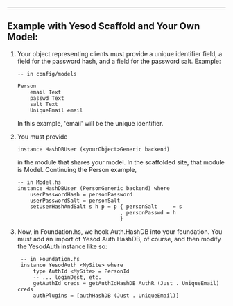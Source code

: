  ---
 Example with Yesod Scaffold and Your Own Model:
 ---

 1.  Your object representing clients must provide a unique identifier field, a
     field for the password hash, and a field for the password salt. Example:

	     -- in config/models

 	     Person
 	         email Text
 	         passwd Text
 	         salt Text
 	         UniqueEmail email 

     In this example, 'email' will be the unique identifier.

 2.   You must provide

      	  instance HashDBUser (<yourObject>Generic backend)

      in the module that shares your model. In the scaffolded site, that module
      is Model. Continuing the Person example,

          -- in Model.hs
          instance HashDBUser (PersonGeneric backend) where
              userPasswordHash = personPassword
              userPasswordSalt = personSalt
              setUserHashAndSalt s h p = p { personSalt     = s
                                           , personPasswd = h
                                           }

 3.  Now, in Foundation.hs, we hook Auth.HashDB into your foundation. You must
     add an import of Yesod.Auth.HashDB, of course, and then modify the YesodAuth
     instance like so:

          -- in Foundation.hs
          instance YesodAuth <MySite> where
              type AuthId <MySite> = PersonId
              -- ... loginDest, etc.
              getAuthId creds = getAuthIdHashDB AuthR (Just . UniqueEmail) creds
              authPlugins = [authHashDB (Just . UniqueEmail)]